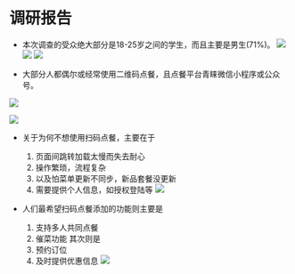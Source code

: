 # 调研报告

- 本次调查的受众绝大部分是18-25岁之间的学生，而且主要是男生(71%)。
![](https://upload-images.jianshu.io/upload_images/7547741-f2cd22c1ecf3003e.png?imageMogr2/auto-orient/strip%7CimageView2/2/w/1240)
![](https://upload-images.jianshu.io/upload_images/7547741-a163de82e36829ca.png?imageMogr2/auto-orient/strip%7CimageView2/2/w/1240)
![](https://upload-images.jianshu.io/upload_images/7547741-24c11f025142efaf.png?imageMogr2/auto-orient/strip%7CimageView2/2/w/1240)


- 大部分人都偶尔或经常使用二维码点餐，且点餐平台青睐微信小程序或公众号。
 
![](https://upload-images.jianshu.io/upload_images/7547741-d5b2c52465256065.png?imageMogr2/auto-orient/strip%7CimageView2/2/w/1240)

![](https://upload-images.jianshu.io/upload_images/7547741-5cbcd713590154bf.png?imageMogr2/auto-orient/strip%7CimageView2/2/w/1240)


- 关于为何不想使用扫码点餐，主要在于
  1. 页面间跳转加载太慢而失去耐心
  2. 操作繁琐，流程复杂
  3. 以及怕菜单更新不同步，新品套餐没更新
  4. 需要提供个人信息，如授权登陆等
![](https://upload-images.jianshu.io/upload_images/7547741-6d6edc14af33a9b2.png?imageMogr2/auto-orient/strip%7CimageView2/2/w/1240)

- 人们最希望扫码点餐添加的功能则主要是
  1. 支持多人共同点餐
  2. 催菜功能
  其次则是
  1. 预约订位
  2. 及时提供优惠信息
![](https://upload-images.jianshu.io/upload_images/7547741-c76bf7224c6b4e4f.png?imageMogr2/auto-orient/strip%7CimageView2/2/w/1240)
